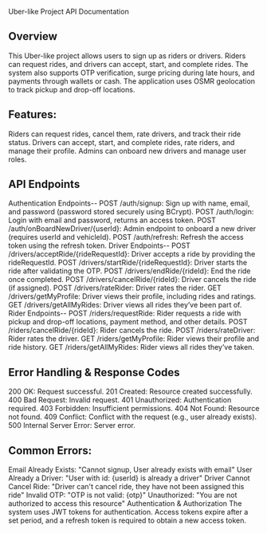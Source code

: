Uber-like Project API Documentation
## Overview
This Uber-like project allows users to sign up as riders or drivers. Riders can request rides, and drivers can accept, start, and complete rides. The system also supports OTP verification, surge pricing during late hours, and payments through wallets or cash. The application uses OSMR geolocation to track pickup and drop-off locations.

## Features:
Riders can request rides, cancel them, rate drivers, and track their ride status.
Drivers can accept, start, and complete rides, rate riders, and manage their profile.
Admins can onboard new drivers and manage user roles.
## API Endpoints
Authentication Endpoints--
POST /auth/signup: Sign up with name, email, and password (password stored securely using BCrypt).
POST /auth/login: Login with email and password, returns an access token.
POST /auth/onBoardNewDriver/{userId}: Admin endpoint to onboard a new driver (requires userId and vehicleId).
POST /auth/refresh: Refresh the access token using the refresh token.
Driver Endpoints--
POST /drivers/acceptRide/{rideRequestId}: Driver accepts a ride by providing the rideRequestId.
POST /drivers/startRide/{rideRequestId}: Driver starts the ride after validating the OTP.
POST /drivers/endRide/{rideId}: End the ride once completed.
POST /drivers/cancelRide/{rideId}: Driver cancels the ride (if assigned).
POST /drivers/rateRider: Driver rates the rider.
GET /drivers/getMyProfile: Driver views their profile, including rides and ratings.
GET /drivers/getAllMyRides: Driver views all rides they’ve been part of.
Rider Endpoints--
POST /riders/requestRide: Rider requests a ride with pickup and drop-off locations, payment method, and other details.
POST /riders/cancelRide/{rideId}: Rider cancels the ride.
POST /riders/rateDriver: Rider rates the driver.
GET /riders/getMyProfile: Rider views their profile and ride history.
GET /riders/getAllMyRides: Rider views all rides they’ve taken.
## Error Handling & Response Codes
200 OK: Request successful.
201 Created: Resource created successfully.
400 Bad Request: Invalid request.
401 Unauthorized: Authentication required.
403 Forbidden: Insufficient permissions.
404 Not Found: Resource not found.
409 Conflict: Conflict with the request (e.g., user already exists).
500 Internal Server Error: Server error.
## Common Errors:
Email Already Exists: "Cannot signup, User already exists with email"
User Already a Driver: "User with id: {userId} is already a driver"
Driver Cannot Cancel Ride: "Driver can't cancel ride, they have not been assigned this ride"
Invalid OTP: "OTP is not valid: {otp}"
Unauthorized: "You are not authorized to access this resource"
Authentication & Authorization
The system uses JWT tokens for authentication. Access tokens expire after a set period, and a refresh token is required to obtain a new access token.
